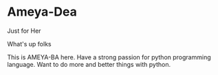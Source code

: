 # Ameya-Dea
Just for Her

What's up folks

This is AMEYA-BA here. Have a strong passion for python programming language. Want to do more and better things with python. 
